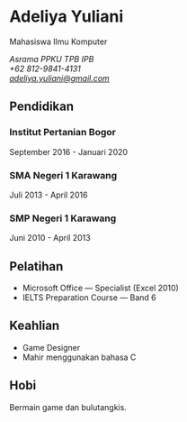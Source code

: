 # Adeliya Yuliani
Mahasiswa Ilmu Komputer

*Asrama PPKU TPB IPB\
+62 812-9841-4131\
<adeliya.yuliani@gmail.com>*

## Pendidikan

### Institut Pertanian Bogor

September 2016 - Januari 2020 

### SMA Negeri 1 Karawang

Juli 2013 - April 2016

### SMP Negeri 1 Karawang

Juni 2010 - April 2013 

## Pelatihan

- Microsoft Office — Specialist (Excel 2010)
- IELTS Preparation Course — Band 6

## Keahlian

- Game Designer
- Mahir menggunakan bahasa C

## Hobi
Bermain game dan bulutangkis.

